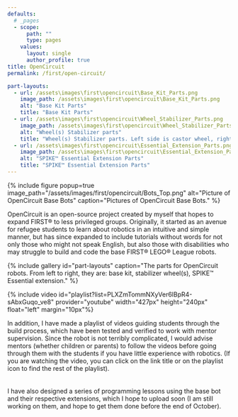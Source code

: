 ```yaml
---
defaults:
  # _pages
  - scope:
      path: ""
      type: pages
    values:
      layout: single
      author_profile: true
title: OpenCircuit
permalink: /first/open-circuit/

part-layouts:
  - url: /assets\images\first\opencircuit\Base_Kit_Parts.png
    image_path: /assets\images\first\opencircuit\Base_Kit_Parts.png
    alt: "Base Kit Parts"
    title: "Base Kit Parts"
  - url: /assets\images\first\opencircuit\Wheel_Stabilizer_Parts.png
    image_path: /assets\images\first\opencircuit\Wheel_Stabilizer_Parts.png
    alt: "Wheel(s) Stabilizer parts"
    title: "Wheel(s) Stabilizer parts. Left side is castor wheel, right side is two wheels"
  - url: /assets\images\first\opencircuit\Essential_Extension_Parts.png
    image_path: /assets\images\first\opencircuit\Essential_Extension_Parts.png
    alt: "SPIKE™ Essential Extension Parts"
    title: "SPIKE™ Essential Extension Parts"
---
```


{% include figure popup=true image_path="/assets/images/first/opencircuit/Bots_Top.png" alt="Picture of OpenCircuit Base Bots" caption="Pictures of OpenCircuit Base Bots." %}

OpenCircuit is an open-source project created by myself that hopes to expand FIRST® to less privileged groups. Originally, it started as an avenue for refugee students to learn about robotics in an intuitive and simple manner, but has since expanded to include tutorials without words for not only those who might not speak English, but also those with disabilities who may struggle to build and code the base FIRST® LEGO® League robots.

{% include gallery id="part-layouts" caption="The parts for OpenCircuit robots. From left to right, they are: base kit, stabilizer wheel(s), SPIKE™ Essential extension." %}

{% include video id="playlist?list=PLXZmTommNXyVer6lBpR4-sAbxGuqo_ve8" provider="youtube" width="427px" height="240px" float="left" margin="10px"%}

In addition, I have made a playlist of videos guiding students through the build process, which have been tested and verified to work with mentor supervision. Since the robot is not terribly complicated, I would advise mentors (whether children or parents) to follow the videos before going through them with the students if you have little experience with robotics. (If you are watching the video, you can click on the link title or on the playlist icon to find the rest of the playlist).
<br><br><br>
I have also designed a series of programming lessons using the base bot and their respective extensions, which I hope to upload soon (I am still working on them, and hope to get them done before the end of October).